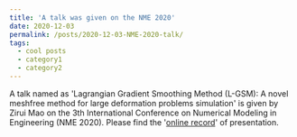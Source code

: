```yaml
---
title: 'A talk was given on the NME 2020'
date: 2020-12-03
permalink: /posts/2020-12-03-NME-2020-talk/
tags:
  - cool posts
  - category1
  - category2
---
```




A talk named as 'Lagrangian Gradient Smoothing Method (L-GSM): A novel meshfree method for large deformation problems simulation' is given by Zirui Mao on the 3th International Conference on Numerical Modeling in Engineering (NME 2020). Please find the '[online record](http://www.academicconf.com/Video/Details?paperId=32671)' of presentation.